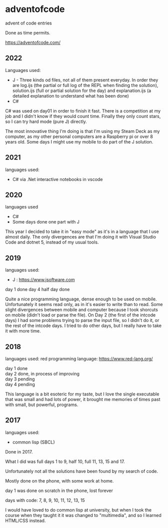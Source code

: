 # adventofcode
advent of code entries

Done as time permits.

https://adventofcode.com/

## 2022

Languages used:

 * J - Three kinds od files, not all of them present everyday. In order they are log.ijs (the partial or full log of the REPL when finding the solution), solution.ijs (full or partial solution for the day) and explanation.ijs (a detailed explanation to understand what has been done)
 * C#

 C# was used on day01 in order to finish it fast. There is a competition at my job and I didn't know if they would count time. Finally they only count stars, so I can try hard mode (pure J) directly.

 The most innovative thing I'm doing is that I'm using my Steam Deck as my computer, as my other personal computers are a Raspberry pi or over 8 years old. Some days I might use my mobile to do part of the J solution.

## 2021

languages used:

* C# via .Net interactive notebooks in vscode

## 2020

languages used

* C#
* Some days done one part with J

This year I decided to take it in "easy mode" as it's in a language that I use almost daily. The only divergences are that I'm doing it with Visual Studio Code and dotnet 5, instead of my usual tools.

## 2019

languages used:

* J : https://www.jsoftware.com

day 1 done
day 4 half day done

Quite a nice programming language, dense enough to be used on mobile.
Unfortunately it seems read only, as in it's easier to write than to read.
Some slight divergences between mobile and computer because I took shorcuts on mobile (didn't load or parse the file).
On Day 2 (the first of the intcode days) I had some problems trying to parse the input file, so I didn't do it, or the rest of the intcode days.
I tried to do other days, but I really have to take it with more time.

## 2018

languages used:
red programming language: https://www.red-lang.org/

day 1  done  
day 2  done, in process of improving  
day 3  pending  
day 4  pending  

This language is a bit esoteric for my taste, but I love the single executable that was small and had lots of power, it brought me memories of times past with small, but powerful, programs.

## 2017

languages used:

* common lisp (SBCL)

Done in 2017.

What I did was full days 1 to 9, half 10, full 11, 13, 15 and 17.

Unfortunately not all the solutions have been found by my search of code.

Mostly done on the phone, with some work at home.

day 1 was done on scratch in the phone, lost forever

days with code: 7, 8, 9, 10, 11, 12, 13, 15

I would have loved to do common lisp at university, but when I took the course when they taught it it was changed to "multimedia", and so I learned HTML/CSS instead.
